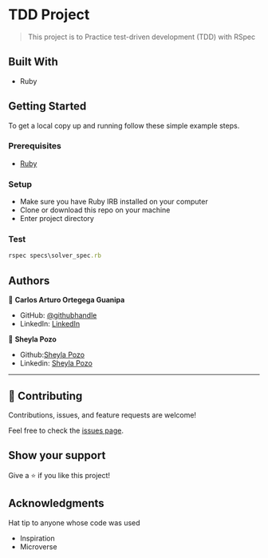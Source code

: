 # TDD Project

> This project is to Practice test-driven development (TDD) with RSpec

## Built With

- Ruby

## Getting Started

To get a local copy up and running follow these simple example steps.

### Prerequisites

- [Ruby](https://www.ruby-lang.org/en/)

### Setup

- Make sure you have Ruby IRB installed on your computer
- Clone or download this repo on your machine
- Enter project directory

### Test

```rb
rspec specs\solver_spec.rb
```

## Authors

👤 **Carlos Arturo Ortegega Guanipa**

- GitHub: [@githubhandle](https://github.com/eroiyo)
- LinkedIn: [LinkedIn](https://www.linkedin.com/in/carlos-arturo-ortega-guanipa/)

👤 **Sheyla Pozo** 

- Github:[Sheyla Pozo](https://github.com/sheylaPozo)
- Linkedin: [Sheyla Pozo](https://www.linkedin.com/in/sheypozo/)

---

## 🤝 Contributing

Contributions, issues, and feature requests are welcome!

Feel free to check the [issues page](https://github.com/eroiyo/TDD-ruby-exercise/issues).

## Show your support

Give a ⭐️ if you like this project!

## Acknowledgments

Hat tip to anyone whose code was used
- Inspiration
- Microverse

